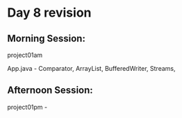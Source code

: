 # Day 8 revision

## Morning Session:
project01am

App.java - Comparator, ArrayList, BufferedWriter, Streams, 

## Afternoon Session:
project01pm - 
